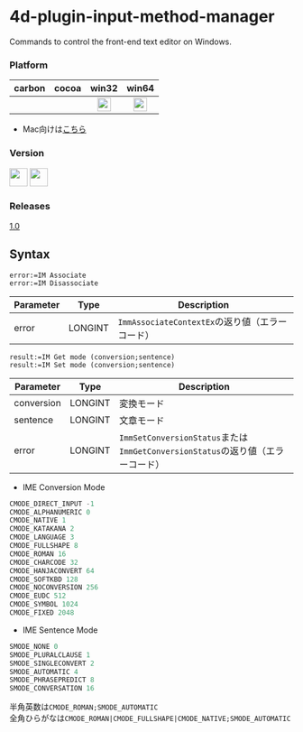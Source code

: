# 4d-plugin-input-method-manager
Commands to control the front-end text editor on Windows.

### Platform

| carbon | cocoa | win32 | win64 |
|:------:|:-----:|:---------:|:---------:|
|||<img src="https://cloud.githubusercontent.com/assets/1725068/22371562/1b091f0a-e4db-11e6-8458-8653954a7cce.png" width="24" height="24" />|<img src="https://cloud.githubusercontent.com/assets/1725068/22371562/1b091f0a-e4db-11e6-8458-8653954a7cce.png" width="24" height="24" />|

* Mac向けは[こちら](https://github.com/miyako/4d-plugin-text-input-service/)

### Version

<img src="https://cloud.githubusercontent.com/assets/1725068/18940649/21945000-8645-11e6-86ed-4a0f800e5a73.png" width="32" height="32" /> <img src="https://cloud.githubusercontent.com/assets/1725068/18940648/2192ddba-8645-11e6-864d-6d5692d55717.png" width="32" height="32" />

### Releases

[1.0](https://github.com/miyako/4d-plugin-input-method-manager/releases/tag/1.0)

## Syntax

```
error:=IM Associate
error:=IM Disassociate
```

Parameter|Type|Description
------------|------------|----
error|LONGINT|``ImmAssociateContextEx``の返り値（エラーコード）

```
result:=IM Get mode (conversion;sentence)
result:=IM Set mode (conversion;sentence)
```

Parameter|Type|Description
------------|------------|----
conversion|LONGINT|変換モード
sentence|LONGINT|文章モード
error|LONGINT|``ImmSetConversionStatus``または``ImmGetConversionStatus``の返り値（エラーコード）

* IME Conversion Mode

```c
CMODE_DIRECT_INPUT -1
CMODE_ALPHANUMERIC 0
CMODE_NATIVE 1
CMODE_KATAKANA 2
CMODE_LANGUAGE 3
CMODE_FULLSHAPE 8
CMODE_ROMAN 16
CMODE_CHARCODE 32
CMODE_HANJACONVERT 64
CMODE_SOFTKBD 128
CMODE_NOCONVERSION 256
CMODE_EUDC 512
CMODE_SYMBOL 1024
CMODE_FIXED 2048
```

* IME Sentence Mode

```c
SMODE_NONE 0
SMODE_PLURALCLAUSE 1
SMODE_SINGLECONVERT 2
SMODE_AUTOMATIC 4
SMODE_PHRASEPREDICT 8
SMODE_CONVERSATION 16
```

半角英数は``CMODE_ROMAN;SMODE_AUTOMATIC``  
全角ひらがなは``CMODE_ROMAN|CMODE_FULLSHAPE|CMODE_NATIVE;SMODE_AUTOMATIC``
